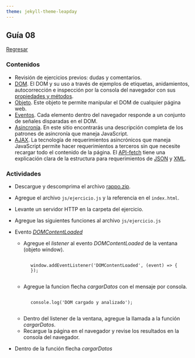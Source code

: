```yaml
---
theme: jekyll-theme-leapday
---
```


## Guía 08

[Regresar](/DAWM/)

### Contenidos

* Revisión de ejercicios previos: dudas y comentarios.
* [DOM](https://javascript.info/dom-nodes). El DOM y su uso a través de ejemplos de etiquetas, anidamientos, autocorrección e inspección por la consola del navegador con sus [propiedades y métodos](https://developer.mozilla.org/es/docs/Web/API/Document).
* [Objeto](https://javascript.info/dom-navigation). Este objeto te permite manipular el DOM de cualquier página web.
* [Eventos](https://javascript.info/events). Cada elemento dentro del navegador responde a un conjunto de señales disparadas en el DOM.
* [Asincronía](https://lemoncode.net/lemoncode-blog/2018/1/29/javascript-asincrono). En este sitio encontrarás una descripción completa de los patrones de asincronía que maneja JavaScript.
* [AJAX](https://www.espai.es/blog/2019/07/ajax-con-fetch-api/). La tecnología de requerimientos asincrónicos que maneja JavaScript permite hacer requerimientos a terceros sin que necesite recargar todo el contenido de la página. El [API-fetch](https://www.javascripttutorial.net/javascript-fetch-api/) tiene una explicación clara de la estructura para requerimientos de [JSON](https://codetogo.io/how-to-fetch-json-in-javascript/) y [XML](https://codetogo.io/how-to-fetch-xml-in-javascript/).


### Actividades

* Descargue y descomprima el archivo [rappo.zip](../ejercicios/rappo.zip).
* Agregue el archivo `js/ejercicio.js` y la referencia en el `index.html`.
* Levante un servidor HTTP en la carpeta del ejercicio.
* Agregue las siguientes funciones al archivo `js/ejercicio.js` 
* Evento [_DOMContentLoaded_](https://developer.mozilla.org/en-US/docs/Web/API/Window/DOMContentLoaded_event)
	+ Agregue el *listener* al evento *DOMContentLoaded* de la ventana (objeto window).

	<pre><code>
		window.addEventListener('DOMContentLoaded', (event) => {
		});
	</code></pre>

	+ Agregue la funcion flecha *cargarDatos* con el mensaje por consola.
	<pre><code>
		console.log('DOM cargado y analizado');
	</code></pre>
	+ Dentro del listener de la ventana, agregue la llamada a la función *cargarDatos*.
	+ Recargue la página en el navegador y revise los resultados en la consola del navegador.

* Dentro de la función flecha *cargarDatos*
	+ Realice una petición asincrónica con el objeto [fetch](https://www.javascripttutorial.net/javascript-fetch-api/) al url <a href="https://dataserverdawm.herokuapp.com/escritores/xml">Escritores</a>

	<pre><code>
		let url = 'https://dataserverdawm.herokuapp.com/escritores/xml'
		fetch(url)
		    .then(response => {
		        // handle the response
		    })
		    .catch(error => {
		        // handle the error
		    });
	</code></pre>

	+ Haga los cambios necesarios para procesar la respuesta de texto como un objeto [XML](https://codetogo.io/how-to-fetch-xml-in-javascript/).

	  <pre><code>
	  let url = 'https://dataserverdawm.herokuapp.com/escritores/xml'
	  fetch(url)
			  .then(response => response.text())
			  .then(data => {
			    const parser = new DOMParser();
			    const xml = parser.parseFromString(data, "application/xml");
			    // Procesamiento de la constante xml
			  })
			  .catch(console.error);
	  </code></pre>

	+ Procesamiento de la constante **xml**:
		- Obtenga la referencia a la etiqueta `<select>` del html. Puede usar el método [`getElementsByClassName`](https://developer.mozilla.org/en-US/docs/Web/API/Document/getElementsByClassName).
		- Obtenga la referencia a las etiquetas `<escritor>` de la constante xml. Puede usar el método [`getElementsByTagName`](https://developer.mozilla.org/es/docs/Web/API/Document/getElementsByTagName).
		- Recorra la respuesta anterior con la colección de etiquetas `<escritor>` con un [Array.from()](https://www.geeksforgeeks.org/htmlcollection-for-loop/) 
			2. Por cada etiqueta `<escritor>` cree un elementoHTML `<option>`. Utilice el método [createElement](https://developer.mozilla.org/en-US/docs/Web/API/Document/createElement) del objeto document.
			3. Extraiga el valor de la etiqueta `<nombre>` y colóquelo como valor de la etiqueta `<option>`.
			4. Extraiga el valor de la etiqueta `<id>` y colóquelo como valor del atributo *value* de la etiqueta `<option>`.
			5. Agregue la etiqueta `<option>` como hija de la etiqueta `<select>` del html. Puede usar el método [`appendChild`](https://developer.mozilla.org/es/docs/Web/API/Node/appendChild).
	+ Compruebe los resultados en el navegador.


* Reto
	+ Cree la función *mostrarFrases*
	+ Dentro del listener de la ventana, agregue la llamada a la función *mostrarFrases*.
	+ Dentro de la función mostrarFrases: agregue el *listener* al evento [*change*](https://developer.mozilla.org/en-US/docs/Web/API/HTMLElement/change_event) de la etiqueta `<select>` del html.
		- Guarde el valor del parámetro del callback: `event.target.value`
	+ Dentro del listener: realice una petición asincrónica con el objeto [fetch](https://codetogo.io/how-to-fetch-json-in-javascript/) al url <a href="https://dataserverdawm.herokuapp.com/escritores/frases">Frases</a>
	  - Procese la respuesta **data** como un objeto JSON
	  	1. Obtenga el arreglo de objetos a partir de la clave `"frases"`
	  	2. Filtre el arreglo de objetos con [Array.prototype.filter()](https://developer.mozilla.org/en-US/docs/Web/JavaScript/Reference/Global_Objects/Array/filter), compare el valor del atributo **id_author** y el valor del parámetro del callback.
		3. Itere sobre el arreglo filtrado con [for...of](https://developer.mozilla.org/es/docs/Web/JavaScript/Reference/Statements/for...of).
		4. Por cada elemento del arreglo filtrado: use las etiquetas dentro del archivo _etiquetasfrases.txt_ como [plantillas literales](https://developer.mozilla.org/es/docs/Web/JavaScript/Reference/Template_literals), inyecte como marcador el valor de la clave `texto` de cada objeto y agregue la cadena resultante a la referencia de la etiqueta con el id **frases** del html.
	+ Compruebe los resultados en el navegador.

* Revise el resultado en [rappo_resultado.zip](../ejercicios/rappo_resultado.zip).

### Términos

`eventos`, listener, XML, JSON, `AJAX`, `asincrónico`

### Referencias

* Events, I. (2022). Introduction to Events. Retrieved 15 June 2022, from https://javascript.info/events
* Javascript Asíncrono: La guía definitiva — Lemoncode formacion. (2018). Retrieved 15 June 2022, from https://lemoncode.net/lemoncode-blog/2018/1/29/javascript-asincrono
* JavaScript Fetch API Explained By Examples. (2022). Retrieved 15 June 2022, from https://www.javascripttutorial.net/javascript-fetch-api/
* Joubran, J., & Joubran, J. (2022). How to fetch json in JavaScript Code to go. Retrieved 15 June 2022, from https://codetogo.io/how-to-fetch-json-in-javascript/
* Joubran, J., & Joubran, J. (2022). How to fetch XML in JavaScript Code to go. Retrieved 15 June 2022, from https://codetogo.io/how-to-fetch-xml-in-javascript/
